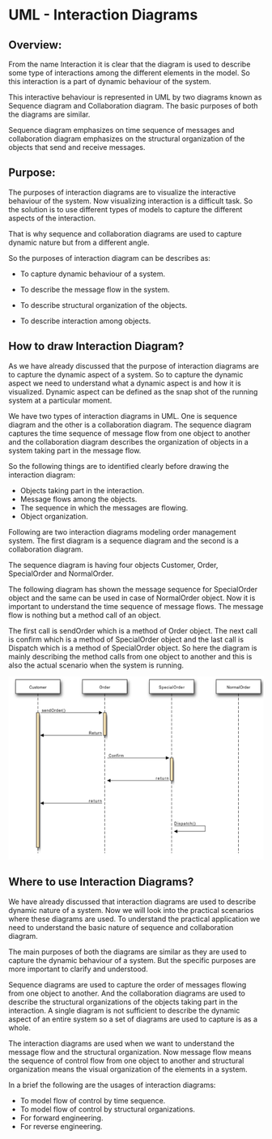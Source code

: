 # UML - Interaction Diagrams

## Overview:

From the name Interaction it is clear that the diagram is used to describe some type of interactions
among the different elements in the model. So this interaction is a part of dynamic behaviour of
the system.

This interactive behaviour is represented in UML by two diagrams known as Sequence diagram and Collaboration diagram. The basic purposes of both the diagrams are similar.

Sequence diagram emphasizes on time sequence of messages and collaboration diagram
emphasizes on the structural organization of the objects that send and receive messages.

## Purpose:

The purposes of interaction diagrams are to visualize the interactive behaviour of the system. Now
visualizing interaction is a difficult task. So the solution is to use different types of models to
capture the different aspects of the interaction.

That is why sequence and collaboration diagrams are used to capture dynamic nature but from a
different angle.

So the purposes of interaction diagram can be describes as:

- To capture dynamic behaviour of a system.

- To describe the message flow in the system.

- To describe structural organization of the objects.

- To describe interaction among objects.

## How to draw Interaction Diagram?

As we have already discussed that the purpose of interaction diagrams are to capture the dynamic
aspect of a system. So to capture the dynamic aspect we need to understand what a dynamic
aspect is and how it is visualized. Dynamic aspect can be defined as the snap shot of the running
system at a particular moment.

We have two types of interaction diagrams in UML. One is sequence diagram and the other is a
collaboration diagram. The sequence diagram captures the time sequence of message flow from
one object to another and the collaboration diagram describes the organization of objects in a
system taking part in the message flow.

So the following things are to identified clearly before drawing the interaction diagram:

- Objects taking part in the interaction.
- Message flows among the objects.
- The sequence in which the messages are flowing.
- Object organization.

Following are two interaction diagrams modeling order management system. The first diagram is
a sequence diagram and the second is a collaboration diagram.

The sequence diagram is having four objects Customer, Order, SpecialOrder and NormalOrder.

The following diagram has shown the message sequence for SpecialOrder object and the same can be used in case of NormalOrder object. Now it is important to understand the time sequence of message flows. The message flow is nothing but a method call of an object.

The first call is sendOrder which is a method of Order object. The next call is confirm which is a method of SpecialOrder object and the last call is Dispatch which is a method of SpecialOrder object. So here the diagram is mainly describing the method calls from one object to another and this is also the actual scenario when the system is running.

<div align=center>

![](./figures/uml.png)

</div>

## Where to use Interaction Diagrams?

We have already discussed that interaction diagrams are used to describe dynamic nature of a system. Now we will look into the practical scenarios where these diagrams are used. To understand the practical application we need to understand the basic nature of sequence and collaboration diagram.

The main purposes of both the diagrams are similar as they are used to capture the dynamic behaviour of a system. But the specific purposes are more important to clarify and understood.

Sequence diagrams are used to capture the order of messages flowing from one object to another. And the collaboration diagrams are used to describe the structural organizations of the objects taking part in the interaction. A single diagram is not sufficient to describe the dynamic aspect of an entire system so a set of diagrams are used to capture is as a whole.

The interaction diagrams are used when we want to understand the message flow and the structural organization. Now message flow means the sequence of control flow from one object to another and structural organization means the visual organization of the elements in a system.

In a brief the following are the usages of interaction diagrams:

- To model flow of control by time sequence.
- To model flow of control by structural organizations.
- For forward engineering.
- For reverse engineering.